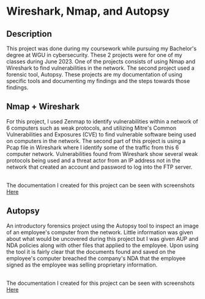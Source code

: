<h1>Wireshark, Nmap, and Autopsy</h1>

<h2>Description</h2>
This project was done during my coursework while pursuing my Bachelor's degree at WGU in cybersecurity. These 2 projects were for one of my classes during June 2023. One of the projects consists of using Nmap and Wireshark to find vulnerabilities in the network. The second project used a forensic tool, Autopsy. These projects are my documentation of using specific tools and documenting my findings and the steps towards those findings.

<h2>Nmap + Wireshark</h2>
For this project, I used Zenmap to identify vulnerabilities within a network of 6 computers such as weak protocols, and utilizing Mitre's Common Vulnerabilities and Exposures (CVE) to find vulnerable software being used on computers in the network. The second part of this project is using a Pcap file in Wireshark where I identify some of the traffic from this 6 computer network. Vulnerabilities found from Wireshark show several weak protocols being used and a threat actor from an IP address not in the network that created an account and password to log into the FTP server. 
<br />
<br />

The documentation I created for this project can be seen with screenshots [Here](https://github.com/NicholasGrady/SchoolProjects/blob/main/Grady%20-%20Nmap%20and%20Wireshark.pdf)

<h2>Autopsy</h2>
An introductory forensics project using the Autopsy tool to inspect an image of an employee's computer from the network. Little information was given about what would be uncovered during this project but I was given AUP and NDA policies along with other files that applied to the employee. Upon using the tool it is fairly clear that the documents found and saved on the employee's computer breached the company's NDA that the employee signed as the employee was selling proprietary information. 
<br />
<br />

The documentation I created for this project can be seen with screenshots [Here](https://github.com/NicholasGrady/SchoolProjects/blob/main/Grady%20-%20Autopsy.pdf)



